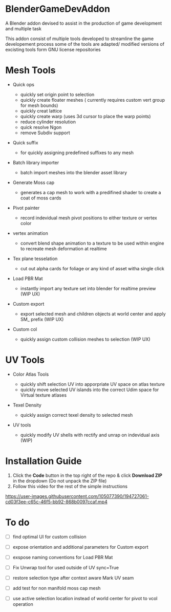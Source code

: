 # BlenderGameDevAddon
A Blender addon devised to assist in the production of game development and multiple task

This addon consist of multiple tools developed to streamline the game developement process 
some of the tools are adapted/ modified versions of excisting tools form GNU license repositories


# Mesh Tools

- Quick ops
  - quickly set origin point to selection
  - quickly create floater meshes ( currently requires custom vert group for mesh bounds)
  - quickly creat lattice
  - quickly create warp (uses 3d cursor to place the warp points)
  - reduce cylinder resolution
  - quick resolve Ngon
  - remove Subdiv support

- Quick suffix 
  - for quickly assigning predefined suffixes to any mesh


- Batch library importer
  - batch import meshes into the blender asset library


- Generate Moss cap
  - generates a cap mesh to work with a predifined shader to create a coat of moss cards


- Pivot painter
  - record indevidual mesh pivot positions to either texture or vertex color


- vertex animation
  - convert blend shape animation to a texture to be used within engine to recreate mesh deformation at realtime 


- Tex plane tesselation 
  - cut out alpha cards for foliage or any kind of asset witha single click 


- Load PBR Mat
  - instantly import any texture set into blender for realtime preview (WIP UX)

- Custom export 
  - export selected mesh and children objects at world center and apply SM_ prefix (WIP UX)

- Custom col
  - quickly assign custom collision meshes to selection (WIP UX)

# UV Tools

- Color Atlas Tools
  - quickly shift selection UV into apporpriate UV space on atlas texture
  - quickly move selected UV islands into the correct Udim space for Virtual texture atlases

- Texel Density
  - quickly assign correct texel density to selected mesh

- UV tools 
  - quickly modify UV shells with rectify and unrap on indevidual axis (WIP)


# Installation Guide

1. Click the **Code** button in the top right of the repo & click **Download ZIP** in the dropdown (Do not unpack the ZIP file)
2. Follow this video for the rest of the simple instructions


https://user-images.githubusercontent.com/105077390/194727061-cd03f3ee-c65c-46f5-bb92-868b0097ccaf.mp4


# To do
  - [ ] find optimal UI for custom collision 
  - [ ] expose orientation and additional parameters for Custom export 
  - [ ] exspose naming conventions for Load PBR Mat
  - [ ] Fix Unwrap tool for used outside of UV sync=True
  - [ ] restore selection type after context aware Mark UV seam
  - [ ] add test for non manifold moss cap mesh
  - [ ] use active selection location instead of world center for pivot to vcol operation
  
  
